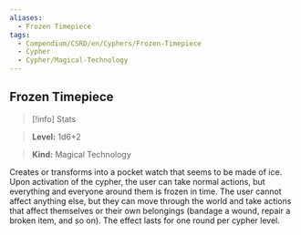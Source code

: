 ```yaml
---
aliases:
  - Frozen Timepiece
tags:
  - Compendium/CSRD/en/Cyphers/Frozen-Timepiece
  - Cypher
  - Cypher/Magical-Technology
---
```

    
## Frozen Timepiece    
>[!info] Stats    
> **Level:** 1d6+2    
> **Kind:** Magical Technology  
    
Creates or transforms into a pocket watch that seems to be made of ice. Upon activation of the cypher, the user can take normal actions, but everything and everyone around them is frozen in time. The user cannot affect anything else, but they can move through the world and take actions that affect themselves or their own belongings (bandage a wound, repair a broken item, and so on). The effect lasts for one round per cypher level.  
